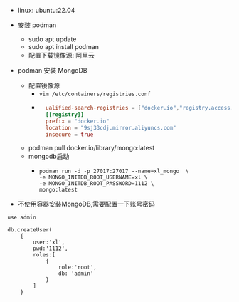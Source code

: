 - linux: ubuntu:22.04
- 安装 podman
  - sudo apt update
  - sudo apt install podman
  - 配置下载镜像源: 阿里云
- podman 安装 MongoDB
  - 配置镜像源
    - `vim /etc/containers/registries.conf`
    - ```toml
		ualified-search-registries = ["docker.io","registry.access.redhat.com"]
		[[registry]]
		prefix = "docker.io"
		location = "9sj33cdj.mirror.aliyuncs.com"
		insecure = true
		```
  - podman pull docker.io/library/mongo:latest
  - mongodb启动
    - ```shell
      podman run -d -p 27017:27017 --name=xl_mongo  \
      -e MONGO_INITDB_ROOT_USERNAME=xl \
      -e MONGO_INITDB_ROOT_PASSWORD=1112 \
      mongo:latest
      ```

- 不使用容器安装MongoDB,需要配置一下账号密码
```shell
use admin

db.createUser(
    {
        user:'xl',
        pwd:'1112',
        roles:[
            {
                role:'root',
                db: 'admin'
            }
        ]
    }
  
```

	
